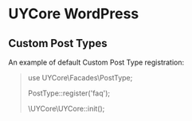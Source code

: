 # UYCore WordPress

## Custom Post Types

An example of default Custom Post Type registration:
> use UYCore\Facades\PostType;
> 
> PostType::register('faq');
> 
> \UYCore\UYCore::init();